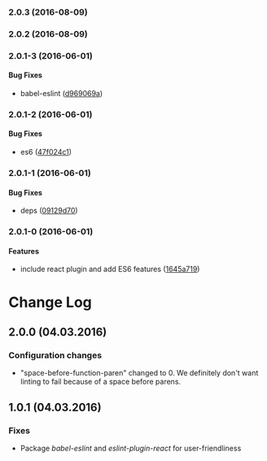 <a name="2.0.3"></a>
### 2.0.3 (2016-08-09)


<a name="2.0.2"></a>
### 2.0.2 (2016-08-09)


<a name="2.0.1-3"></a>
### 2.0.1-3 (2016-06-01)


#### Bug Fixes

* babel-eslint ([d969069a](git+https://github.com/Netflix/eslint-config-netflix-dea.git/commit/d969069a))


<a name="2.0.1-2"></a>
### 2.0.1-2 (2016-06-01)


#### Bug Fixes

* es6 ([47f024c1](git+https://github.com/Netflix/eslint-config-netflix-dea.git/commit/47f024c1))


<a name="2.0.1-1"></a>
### 2.0.1-1 (2016-06-01)


#### Bug Fixes

* deps ([09129d70](git+https://github.com/Netflix/eslint-config-netflix-dea.git/commit/09129d70))


<a name="2.0.1-0"></a>
### 2.0.1-0 (2016-06-01)


#### Features

* include react plugin and add ES6 features ([1645a719](git+https://github.com/Netflix/eslint-config-netflix-dea.git/commit/1645a719))


# Change Log

## 2.0.0 (04.03.2016)

### Configuration changes
* "space-before-function-paren" changed to 0. We definitely don't want linting to fail because of a space before parens. 

## 1.0.1 (04.03.2016)

### Fixes
* Package *babel-eslint* and *eslint-plugin-react* for user-friendliness
